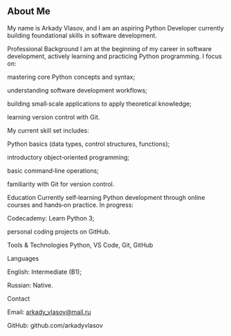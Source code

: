 ## About Me

My name is Arkady Vlasov, and I am an aspiring Python Developer currently building foundational skills in software development.

Professional Background
I am at the beginning of my career in software development, actively learning and practicing Python programming. I focus on:

mastering core Python concepts and syntax;

understanding software development workflows;

building small‑scale applications to apply theoretical knowledge;

learning version control with Git.

My current skill set includes:

Python basics (data types, control structures, functions);

introductory object‑oriented programming;

basic command‑line operations;

familiarity with Git for version control.

Education
Currently self‑learning Python development through online courses and hands‑on practice.
In progress:

Codecademy: Learn Python 3;

personal coding projects on GitHub.

Tools & Technologies
Python, VS Code, Git, GitHub

Languages

English: Intermediate (B1);

Russian: Native.


Contact

Email: arkady_vlasov@mail.ru

GitHub: github.com/arkadyvlasov